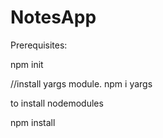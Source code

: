 # NotesApp


Prerequisites:

npm init

//install yargs module. npm i yargs

to install nodemodules

npm install
